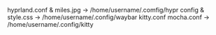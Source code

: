 hyprland.conf & miles.jpg -> /home/username/.comfig/hypr
config & style.css -> /home/username/.config/waybar
kitty.conf mocha.conf -> /home/username/.config/kitty
